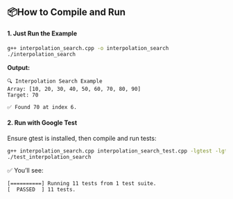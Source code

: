 ## 📦How to Compile and Run

#### 1. **Just Run the Example**
```bash
g++ interpolation_search.cpp -o interpolation_search
./interpolation_search
```

**Output:**
```text
🔍 Interpolation Search Example
Array: [10, 20, 30, 40, 50, 60, 70, 80, 90]
Target: 70

✅ Found 70 at index 6.
```

#### 2. **Run with Google Test**

Ensure gtest is installed, then compile and run tests:

```bash
g++ interpolation_search.cpp interpolation_search_test.cpp -lgtest -lgtest_main -lpthread -o test_interpolation_search
./test_interpolation_search
```

✅ You’ll see:
```
[==========] Running 11 tests from 1 test suite.
[  PASSED  ] 11 tests.
```